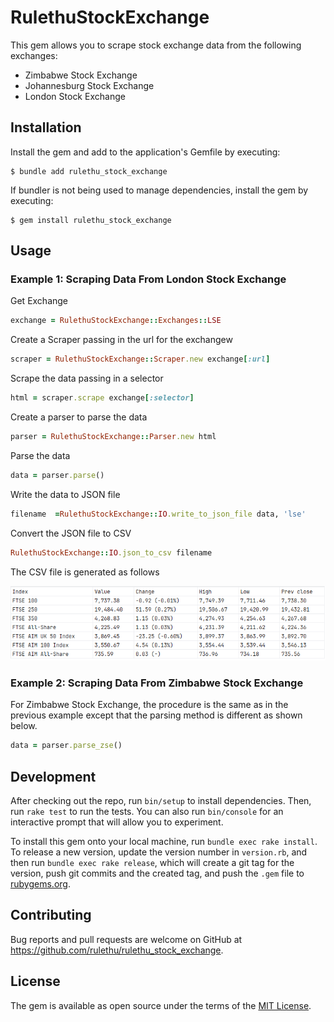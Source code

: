 # RulethuStockExchange

This gem allows you to scrape stock exchange data from the following exchanges:
* Zimbabwe Stock Exchange
* Johannesburg Stock Exchange
* London Stock Exchange


## Installation

Install the gem and add to the application's Gemfile by executing:

    $ bundle add rulethu_stock_exchange

If bundler is not being used to manage dependencies, install the gem by executing:

    $ gem install rulethu_stock_exchange

## Usage

### Example 1: Scraping Data From London Stock Exchange 

Get Exchange

```ruby
exchange = RulethuStockExchange::Exchanges::LSE
```
Create a Scraper passing in the url for the exchangew
```ruby
scraper = RulethuStockExchange::Scraper.new exchange[:url]
```

Scrape the data passing in a selector
```ruby
html = scraper.scrape exchange[:selector]
```

Create a parser to parse the data
```ruby
parser = RulethuStockExchange::Parser.new html 
```

Parse the data
```ruby
data = parser.parse() 
```

Write the data to JSON file
```ruby
filename  =RulethuStockExchange::IO.write_to_json_file data, 'lse'
```

Convert the JSON file to CSV
```ruby
RulethuStockExchange::IO.json_to_csv filename
```

The CSV file is generated as follows

!["CSV Data London Stock Exchange 21/03/2023"](./LSE-Data-21-03-2024.png)

### Example 2: Scraping Data From Zimbabwe Stock Exchange

For Zimbabwe Stock Exchange, the procedure is the same as in the previous example except that the parsing method is different as shown below.

```ruby
data = parser.parse_zse()
```

## Development

After checking out the repo, run `bin/setup` to install dependencies. Then, run `rake test` to run the tests. You can also run `bin/console` for an interactive prompt that will allow you to experiment.

To install this gem onto your local machine, run `bundle exec rake install`. To release a new version, update the version number in `version.rb`, and then run `bundle exec rake release`, which will create a git tag for the version, push git commits and the created tag, and push the `.gem` file to [rubygems.org](https://rubygems.org).

## Contributing

Bug reports and pull requests are welcome on GitHub at https://github.com/rulethu/rulethu_stock_exchange.

## License

The gem is available as open source under the terms of the [MIT License](https://opensource.org/licenses/MIT).
